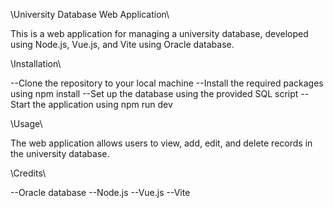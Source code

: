 \\University Database Web Application\\

This is a web application for managing a university database, developed using Node.js, Vue.js, and Vite using Oracle database.

\\Installation\\

--Clone the repository to your local machine
--Install the required packages using npm install
--Set up the database using the provided SQL script
--Start the application using npm run dev

\\Usage\\

The web application allows users to view, add, edit, and delete records in the university database.

\\Credits\\

--Oracle database
--Node.js
--Vue.js
--Vite
